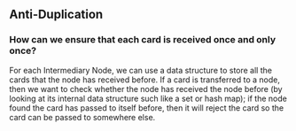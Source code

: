 ## Anti-Duplication
### How can we ensure that each card is received once and only once?
For each Intermediary Node, we can use a data structure to store all the cards that the node has received before. If a card is transferred to a node, then we want to check whether the node has received the node before (by looking at its internal data structure such like a set or hash map); if the node found the card has passed to itself before, then it will reject the card so the card can be passed to somewhere else. 

